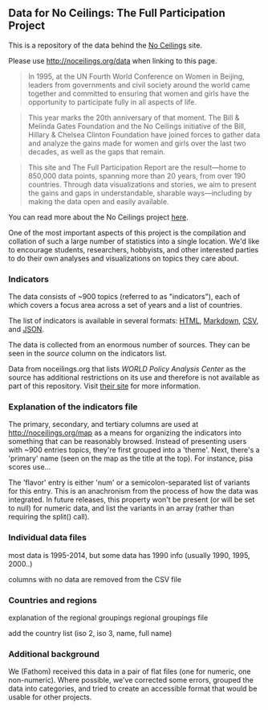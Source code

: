 ## Data for No Ceilings: The Full Participation Project

This is a repository of the data behind the [No Ceilings](http://noceilings.org) site. 

Please use http://noceilings.org/data when linking to this page. 

> In 1995, at the UN Fourth World Conference on Women in Beijing, leaders from governments and civil society around the world came together and committed to ensuring that women and girls have the opportunity to participate fully in all aspects of life.

> This year marks the 20th anniversary of that moment. The Bill & Melinda Gates Foundation and the No Ceilings initiative of the Bill, Hillary & Chelsea Clinton Foundation have joined forces to gather data and analyze the gains made for women and girls over the last two decades, as well as the gaps that remain.

> This site and The Full Participation Report are the result—home to 850,000 data points, spanning more than 20 years, from over 190 countries. Through data visualizations and stories, we aim to present the gains and gaps in understandable, sharable ways—including by making the data open and easily available.

You can read more about the No Ceilings project [here](http://noceilings.org/about). 


One of the most important aspects of this project is the compilation and collation of such a large number of statistics into a single location. We'd like to encourage students, researchers, hobbyists, and other interested parties to do their own analyses and visualizations on topics they care about.

### Indicators

The data consists of ~900 topics (referred to as "indicators"), each of which covers a focus area across a set of years and a list of countries.

The list of indicators is available in several formats: [HTML](https://raw.githubusercontent.com/fathominfo/noceilings-data/master/indicators.html), [Markdown](https://raw.githubusercontent.com/fathominfo/noceilings-data/master/indicators.md), [CSV](https://raw.githubusercontent.com/fathominfo/noceilings-data/master/indicators.csv), and [JSON](https://raw.githubusercontent.com/fathominfo/noceilings-data/master/indicators.json). 

The data is collected from an enormous number of sources. They can be seen in the *source* column on the indicators list.

Data from noceilings.org that lists *WORLD Policy Analysis Center* as the source has additional restrictions on its use and therefore is not available as part of this repository. Visit [their site](http://worldpolicyforum.org/noceilings) for more information.

### Explanation of the indicators file

The primary, secondary, and tertiary columns are used at http://noceilings.org/map as a means for organizing the indicators into something that can be reasonably browsed. Instead of presenting users with ~900 entries topics, they're first grouped into a 'theme'. Next, there's a 'primary' name (seen on the map as the title at the top). For instance, pisa scores use...

The 'flavor' entry is either 'num' or a semicolon-separated list of variants for this entry. This is an anachronism from the process of how the data was integrated. In future releases, this property won't be present (or will be set to null) for numeric data, and list the variants in an array (rather than requiring the split() call).

### Individual data files

most data is 1995-2014, but some data has 1990 info (usually 1990, 1995, 2000..)

columns with no data are removed from the CSV file

### Countries and regions

explanation of the regional groupings
regional groupings file

add the country list (iso 2, iso 3, name, full name)

### Additional background

We (Fathom) received this data in a pair of flat files (one for numeric, one non-numeric). Where possible, we've corrected some errors, grouped the data into categories, and tried to create an accessible format that would be usable for other projects. 
